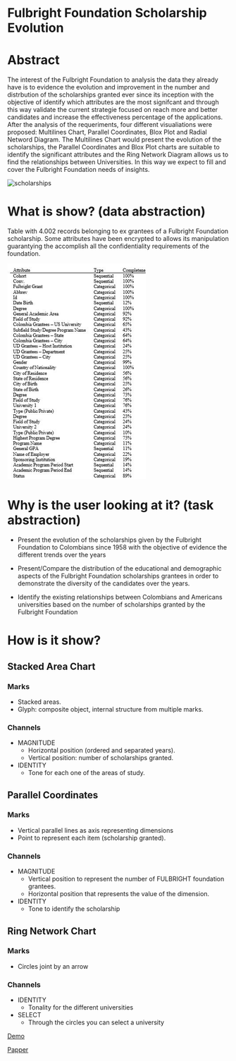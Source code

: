 # Fulbright Foundation Scholarship Evolution

# Abstract
The interest of the Fulbright Foundation to analysis the data they already have is to evidence the evolution and improvement in the number and distrbution of the scholarships granted ever since its inception with the objective of identify which attributes are the most signifcant and through this way validate the current  strategie focused on reach more and better candidates and increase the effectiveness percentage of the applications. After the analysis of the requeriments, four different visualiations were proposed: Multilines Chart, Parallel Coordinates, Blox Plot and Radial Netword Diagram. The Multilines Chart would present the evolution of the scholarships, the Parallel Coordinates and Blox Plot charts are suitable to identify the significant attributes and the Ring Network Diagram allows us to find the relationships between Universities. In this way we expect to fill and cover the Fulbright Foundation needs of insights.

![scholarships](img/screenshot.jpg "scholarships")

# What is show? (data abstraction)
Table with 4.002 records belonging to ex grantees of a Fulbright Foundation scholarship. Some attributes have been encrypted to allows its manipulation guarantying the accomplish all the confidentiality requirements of the foundation.

![attributes](img/attributes.JPG "attributes")

# Why is the user looking at it? (task abstraction)

* Present the evolution of the scholarships given by the Fulbright Foundation to Colombians since 1958 with the objective of evidence the different trends over the years

* Present/Compare the distribution of the educational and demographic aspects of the Fulbright Foundation scholarships grantees in order to demonstrate the diversity of the candidates over the years. 

* Identify the existing relationships between Colombians and Americans universities based on the number of scholarships granted by the Fulbright Foundation

# How is it show?

## Stacked Area Chart

### Marks

- Stacked areas. 
- Glyph: composite object, internal structure from multiple marks. 

### Channels

* MAGNITUDE
  * Horizontal position (ordered and separated years).
  * Vertical position: number of scholarships granted.
* IDENTITY
  * Tone for each one of the areas of study. 

## Parallel Coordinates

### Marks

- Vertical parallel lines as axis representing dimensions
- Point to represent each item (scholarship granted). 

### Channels

- MAGNITUDE
  - Vertical position to represent the number of FULBRIGHT foundation grantees.
  - Horizontal position that represents the value of the dimension. 
- IDENTITY
  -	Tone to identify the scholarship

## Ring Network Chart

### Marks

- Circles joint by an arrow

### Channels

- IDENTITY
  - Tonality for the different universities
- SELECT
  - Through the circles you can select a university

[Demo](https://www.youtube.com/watch?v=IWcW344DNPc)

[Papper](https://fulbright-colombia.github.io/va-exbecarios/doc/PoloA-MeraD-QuinteroC-Fulbright-Colombia.pdf)